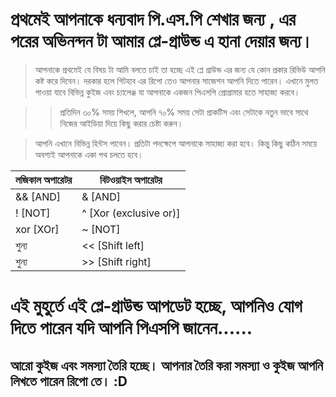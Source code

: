 # প্রথমেই আপনাকে ধন্যবাদ পি.এস.পি শেখার জন্য , এর পরের অভিনন্দন টা আমার প্লে-গ্রাউন্ড এ হানা দেয়ার জন্য।

> আপনাকে প্রথমেই যে বিষয় টা আমি বলতে চাই তা হচ্ছে এই প্লে গ্রাউন্ড এর জন্য যে কোন প্রকার রিভিউ আপনি কষ্ট করে দিবেন।
> দরকার হলে গিটহাব এর রিপো তেও আপনার সাজেশন আপনি দিতে পারেন।
> এখানে মুলত পাওয়া যাবে বিভিন্ন কুইজ এবং চ্যালেঞ্জ যা আপনাকে একজন পিএসপি প্রোগ্রামার হতে সাহাজ্য করবে। 

>> প্রতিদিন ৩০% সময় শিখলে, আপনি ৭০% সময় সেটা প্রাকটিস এবং সেটাকে নতুন ভাবে সাথে নিজের আইডিয়া দিয়ে কিছু করার চেষ্টা করুন। 

 >আপনি এখানে বিভিন্ন হিন্টস পাবেন।
 >প্রতিটা পদক্ষেপে আপনাকে সাহাজ্য করা হবে।
 >কিন্তু কিছু কঠিন সময়ে অবশ্যই আপনাকে একা পথ চলতে হবে।



লজিকাল অপারেটর | বিটওয়াইস অপারেটর
------------ | -------------
&& [AND] | & [AND]
! [NOT] | ^ [Xor (exclusive or)]
xor [XOr] | ~ [NOT]
 শুন্য | << [Shift left]
 শুন্য | >> [Shift right]


# এই মুহুর্তে এই প্লে-গ্রাউন্ড আপডেট হচ্ছে, আপনিও যোগ দিতে পারেন যদি আপনি পিএসপি জানেন......
 
## আরো কুইজ এবং সমস্যা তৈরি হচ্ছে। আপনার তৈরি করা সমস্যা ও কুইজ আপনি লিখতে পারেন রিপো তে। :D    

